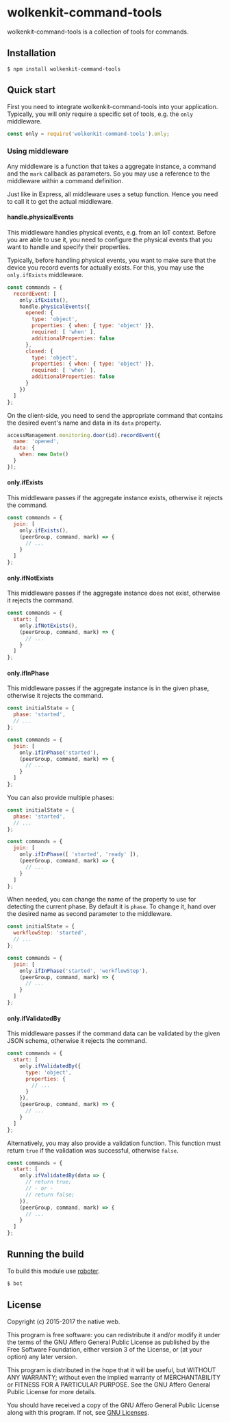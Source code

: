 # wolkenkit-command-tools

wolkenkit-command-tools is a collection of tools for commands.

## Installation

```shell
$ npm install wolkenkit-command-tools
```

## Quick start

First you need to integrate wolkenkit-command-tools into your application. Typically, you will only require a specific set of tools, e.g. the `only` middleware.

```javascript
const only = require('wolkenkit-command-tools').only;
```

### Using middleware

Any middleware is a function that takes a aggregate instance, a command and the `mark` callback as parameters. So you may use a reference to the middleware within a command definition.

Just like in Express, all middleware uses a setup function. Hence you need to call it to get the actual middleware.

#### handle.physicalEvents

This middleware handles physical events, e.g. from an IoT context. Before you are able to use it, you need to configure the physical events that you want to handle and specify their properties.

Typically, before handling physical events, you want to make sure that the device you record events for actually exists. For this, you may use the `only.ifExists` middleware.

```javascript
const commands = {
  recordEvent: [
    only.ifExists(),
    handle.physicalEvents({
      opened: {
        type: 'object',
        properties: { when: { type: 'object' }},
        required: [ 'when' ],
        additionalProperties: false
      },
      closed: {
        type: 'object',
        properties: { when: { type: 'object' }},
        required: [ 'when' ],
        additionalProperties: false
      }
    })
  ]
};
```

On the client-side, you need to send the appropriate command that contains the desired event's name and data in its `data` property.

```javascript
accessManagement.monitoring.door(id).recordEvent({
  name: 'opened',
  data: {
    when: new Date()
  }
});
```

#### only.ifExists

This middleware passes if the aggregate instance exists, otherwise it rejects the command.

```javascript
const commands = {
  join: [
    only.ifExists(),
    (peerGroup, command, mark) => {
      // ...
    }
  ]
};
```

#### only.ifNotExists

This middleware passes if the aggregate instance does not exist, otherwise it rejects the command.

```javascript
const commands = {
  start: [
    only.ifNotExists(),
    (peerGroup, command, mark) => {
      // ...
    }
  ]
};
```

#### only.ifInPhase

This middleware passes if the aggregate instance is in the given phase, otherwise it rejects the command.

```javascript
const initialState = {
  phase: 'started',
  // ...
};

const commands = {
  join: [
    only.ifInPhase('started'),
    (peerGroup, command, mark) => {
      // ...
    }
  ]
};
```

You can also provide multiple phases:

```javascript
const initialState = {
  phase: 'started',
  // ...
};

const commands = {
  join: [
    only.ifInPhase([ 'started', 'ready' ]),
    (peerGroup, command, mark) => {
      // ...
    }
  ]
};
```

When needed, you can change the name of the property to use for detecting the current phase. By default it is `phase`. To change it, hand over the desired name as second parameter to the middleware.

```javascript
const initialState = {
  workflowStep: 'started',
  // ...
};

const commands = {
  join: [
    only.ifInPhase('started', 'workflowStep'),
    (peerGroup, command, mark) => {
      // ...
    }
  ]
};
```

#### only.ifValidatedBy

This middleware passes if the command data can be validated by the given JSON schema, otherwise it rejects the command.

```javascript
const commands = {
  start: [
    only.ifValidatedBy({
      type: 'object',
      properties: {
        // ...
      }
    }),
    (peerGroup, command, mark) => {
      // ...
    }
  ]
};
```

Alternatively, you may also provide a validation function. This function must return `true` if the validation was successful, otherwise `false`.

```javascript
const commands = {
  start: [
    only.ifValidatedBy(data => {
      // return true;
      // - or -
      // return false;
    }),
    (peerGroup, command, mark) => {
      // ...
    }
  ]
};
```

## Running the build

To build this module use [roboter](https://www.npmjs.com/package/roboter).

```bash
$ bot
```

## License

Copyright (c) 2015-2017 the native web.

This program is free software: you can redistribute it and/or modify it under the terms of the GNU Affero General Public License as published by the Free Software Foundation, either version 3 of the License, or (at your option) any later version.

This program is distributed in the hope that it will be useful, but WITHOUT ANY WARRANTY; without even the implied warranty of MERCHANTABILITY or FITNESS FOR A PARTICULAR PURPOSE. See the GNU Affero General Public License for more details.

You should have received a copy of the GNU Affero General Public License along with this program. If not, see [GNU Licenses](http://www.gnu.org/licenses/).
